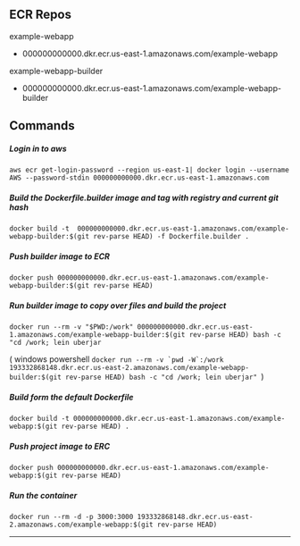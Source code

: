 

## ECR Repos

example-webapp	 
- 000000000000.dkr.ecr.us-east-1.amazonaws.com/example-webapp


example-webapp-builder
- 000000000000.dkr.ecr.us-east-1.amazonaws.com/example-webapp-builder


## Commands

##### Login in to aws
```aws ecr get-login-password --region us-east-1| docker login --username AWS --password-stdin 000000000000.dkr.ecr.us-east-1.amazonaws.com```

##### Build the Dockerfile.builder image and tag with registry and current git hash
```docker build -t  000000000000.dkr.ecr.us-east-1.amazonaws.com/example-webapp-builder:$(git rev-parse HEAD) -f Dockerfile.builder . ```

##### Push builder image to ECR
```docker push 000000000000.dkr.ecr.us-east-1.amazonaws.com/example-webapp-builder:$(git rev-parse HEAD)```

##### Run builder image to copy over files and build the project
```docker run --rm -v "$PWD:/work" 000000000000.dkr.ecr.us-east-1.amazonaws.com/example-webapp-builder:$(git rev-parse HEAD) bash -c "cd /work; lein uberjar```

( windows powershell ```docker run --rm -v `pwd -W`:/work 193332868148.dkr.ecr.us-east-2.amazonaws.com/example-webapp-builder:$(git rev-parse HEAD) bash -c "cd /work; lein uberjar" ```)


##### Build form the default Dockerfile
```docker build -t 000000000000.dkr.ecr.us-east-1.amazonaws.com/example-webapp:$(git rev-parse HEAD) .```

##### Push project image to ERC
```docker push 000000000000.dkr.ecr.us-east-1.amazonaws.com/example-webapp:$(git rev-parse HEAD)```


##### Run the container
```docker run --rm -d -p 3000:3000 193332868148.dkr.ecr.us-east-2.amazonaws.com/example-webapp:$(git rev-parse HEAD)```



---
